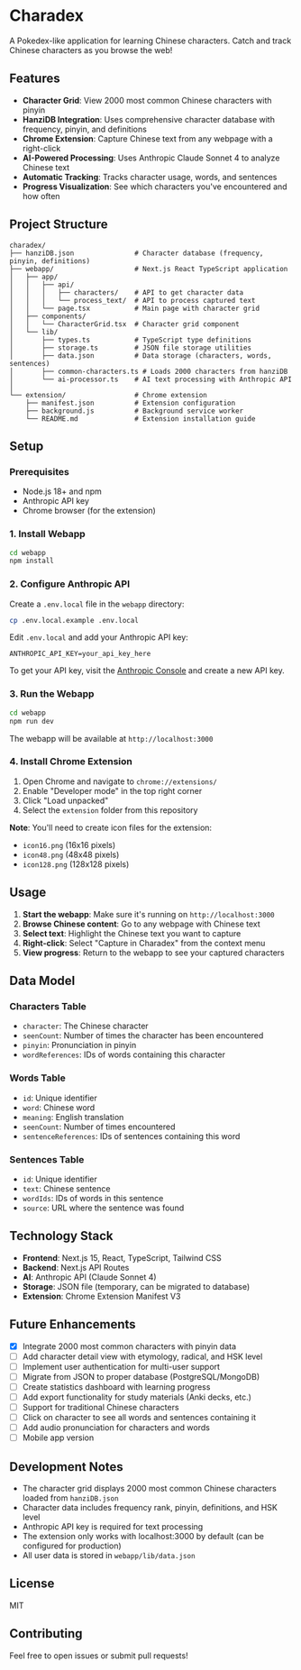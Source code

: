 # Charadex

A Pokedex-like application for learning Chinese characters. Catch and track Chinese characters as you browse the web!

## Features

- **Character Grid**: View 2000 most common Chinese characters with pinyin
- **HanziDB Integration**: Uses comprehensive character database with frequency, pinyin, and definitions
- **Chrome Extension**: Capture Chinese text from any webpage with a right-click
- **AI-Powered Processing**: Uses Anthropic Claude Sonnet 4 to analyze Chinese text
- **Automatic Tracking**: Tracks character usage, words, and sentences
- **Progress Visualization**: See which characters you've encountered and how often

## Project Structure

```
charadex/
├── hanziDB.json               # Character database (frequency, pinyin, definitions)
├── webapp/                    # Next.js React TypeScript application
│   ├── app/
│   │   ├── api/
│   │   │   ├── characters/    # API to get character data
│   │   │   └── process_text/  # API to process captured text
│   │   └── page.tsx           # Main page with character grid
│   ├── components/
│   │   └── CharacterGrid.tsx  # Character grid component
│   └── lib/
│       ├── types.ts           # TypeScript type definitions
│       ├── storage.ts         # JSON file storage utilities
│       ├── data.json          # Data storage (characters, words, sentences)
│       ├── common-characters.ts # Loads 2000 characters from hanziDB
│       └── ai-processor.ts    # AI text processing with Anthropic API
│
└── extension/                 # Chrome extension
    ├── manifest.json          # Extension configuration
    ├── background.js          # Background service worker
    └── README.md              # Extension installation guide
```

## Setup

### Prerequisites

- Node.js 18+ and npm
- Anthropic API key
- Chrome browser (for the extension)

### 1. Install Webapp

```bash
cd webapp
npm install
```

### 2. Configure Anthropic API

Create a `.env.local` file in the `webapp` directory:

```bash
cp .env.local.example .env.local
```

Edit `.env.local` and add your Anthropic API key:

```
ANTHROPIC_API_KEY=your_api_key_here
```

To get your API key, visit the [Anthropic Console](https://console.anthropic.com/) and create a new API key.

### 3. Run the Webapp

```bash
cd webapp
npm run dev
```

The webapp will be available at `http://localhost:3000`

### 4. Install Chrome Extension

1. Open Chrome and navigate to `chrome://extensions/`
2. Enable "Developer mode" in the top right corner
3. Click "Load unpacked"
4. Select the `extension` folder from this repository

**Note**: You'll need to create icon files for the extension:
- `icon16.png` (16x16 pixels)
- `icon48.png` (48x48 pixels)
- `icon128.png` (128x128 pixels)

## Usage

1. **Start the webapp**: Make sure it's running on `http://localhost:3000`
2. **Browse Chinese content**: Go to any webpage with Chinese text
3. **Select text**: Highlight the Chinese text you want to capture
4. **Right-click**: Select "Capture in Charadex" from the context menu
5. **View progress**: Return to the webapp to see your captured characters

## Data Model

### Characters Table
- `character`: The Chinese character
- `seenCount`: Number of times the character has been encountered
- `pinyin`: Pronunciation in pinyin
- `wordReferences`: IDs of words containing this character

### Words Table
- `id`: Unique identifier
- `word`: Chinese word
- `meaning`: English translation
- `seenCount`: Number of times encountered
- `sentenceReferences`: IDs of sentences containing this word

### Sentences Table
- `id`: Unique identifier
- `text`: Chinese sentence
- `wordIds`: IDs of words in this sentence
- `source`: URL where the sentence was found

## Technology Stack

- **Frontend**: Next.js 15, React, TypeScript, Tailwind CSS
- **Backend**: Next.js API Routes
- **AI**: Anthropic API (Claude Sonnet 4)
- **Storage**: JSON file (temporary, can be migrated to database)
- **Extension**: Chrome Extension Manifest V3

## Future Enhancements

- [x] Integrate 2000 most common characters with pinyin data
- [ ] Add character detail view with etymology, radical, and HSK level
- [ ] Implement user authentication for multi-user support
- [ ] Migrate from JSON to proper database (PostgreSQL/MongoDB)
- [ ] Create statistics dashboard with learning progress
- [ ] Add export functionality for study materials (Anki decks, etc.)
- [ ] Support for traditional Chinese characters
- [ ] Click on character to see all words and sentences containing it
- [ ] Add audio pronunciation for characters and words
- [ ] Mobile app version

## Development Notes

- The character grid displays 2000 most common Chinese characters loaded from `hanziDB.json`
- Character data includes frequency rank, pinyin, definitions, and HSK level
- Anthropic API key is required for text processing
- The extension only works with localhost:3000 by default (can be configured for production)
- All user data is stored in `webapp/lib/data.json`

## License

MIT

## Contributing

Feel free to open issues or submit pull requests!
